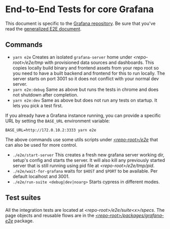 # End-to-End Tests for core Grafana

This document is specific to the [Grafana repository](https://gitlab.com/digitalizm/grafana). Be sure that you've read the [generalized E2E document](e2e.md).

## Commands

- `yarn e2e` Creates an isolated `grafana-server` home under _\<repo-root>/e2e/tmp_ with provisioned data sources and dashboards. This copies locally build binary and frontend assets from your repo root so you need to have a built backend and frontend for this to run locally. The server starts on port 3001 so it does not conflict with your normal dev server.
- `yarn e2e:debug` Same as above but runs the tests in chrome and does not shutdown after completion.
- `yarn e2e:dev` Same as above but does not run any tests on startup. It lets you pick a test first.

If you already have a Grafana instance running, you can provide a specific URL by setting the `BASE_URL` environment variable:

```shell
BASE_URL=http://172.0.10.2:3333 yarn e2e
```

The above commands use some utils scripts under [_\<repo-root>/e2e_](../../e2e) that can also be used for more control.

- `./e2e/start-server` This creates a fresh new grafana server working dir, setup's config and starts the server. It will also kill any previously started server that is still running using pid file at _\<repo-root>/e2e/tmp/pid_.
- `./e2e/wait-for-grafana` waits for `$HOST` and `$PORT` to be available. Per default localhost and 3001.
- `./e2e/run-suite <debug|dev|noarg>` Starts cypress in different modes.

## Test suites

All the integration tests are located at _\<repo-root>/e2e/suite\<x>/specs_. The page objects and reusable flows are in the [_\<repo-root>/packages/grafana-e2e_](../../packages/grafana-e2e) package.  
